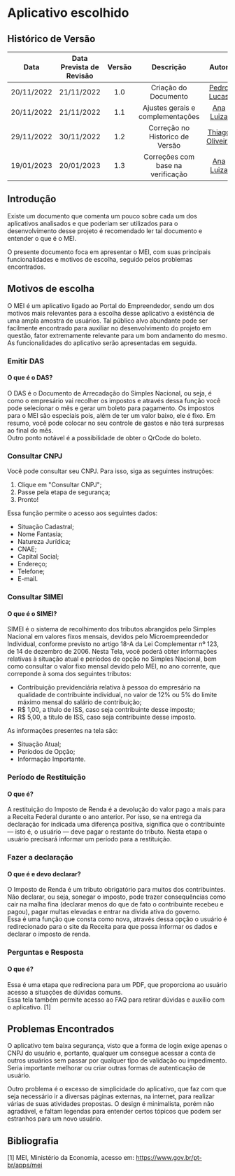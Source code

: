# Aplicativo escolhido

## <a>Histórico de Versão</a>

|Data|Data Prevista de Revisão|Versão|Descrição|Autor|Revisor|
| :----------: |:----------:| :------: | :-----------: | :---------: |:---------: |
|20/11/2022|21/11/2022|1.0|Criação do Documento| [Pedro Lucas](https://github.com/PedroLSF)|[Ana Luiza](https://github.com/AnHoff)
|20/11/2022|21/11/2022|1.1|Ajustes gerais e complementações| [Ana Luiza](https://github.com/AnHoff)|[Pedro Lucas](https://github.com/PedroLSF)
|29/11/2022|30/11/2022|1.2|Correção no Historico de Versão| [Thiago Oliveira](https://github.com/Thiab394)|[João Lucas](https://github.com/HacKairos)
|19/01/2023|20/01/2023|1.3|Correções com base na verificação| [Ana Luiza](https://github.com/AnHoff)|[Eduardo](https://github.com/edudsan)

## <a>Introdução</a>
Existe um documento que comenta um pouco sobre cada um dos aplicativos analisados e que poderiam ser utilizados para o desenvolvimento desse projeto é recomendado ler tal documento e entender o que é o MEI.

O presente documento foca em apresentar o MEI, com suas principais funcionalidades e motivos de escolha, seguido pelos problemas encontrados.

## <a>Motivos de escolha</a>
O MEI é um aplicativo ligado ao Portal do Empreendedor, sendo um dos motivos mais relevantes para a escolha desse aplicativo a existência de uma ampla amostra de usuários. Tal público alvo abundante pode ser facilmente encontrado para auxiliar no desenvolvimento do projeto em questão, fator extremamente relevante para um bom andamento do mesmo. As funcionalidades do aplicativo serão apresentadas em seguida.

### <a>Emitir DAS</a>
#### <a>O que é o DAS?</a>
O DAS é o Documento de Arrecadação do Simples Nacional, ou seja, é como o empresário vai recolher os impostos e através dessa função você pode selecionar o mês e gerar um boleto para pagamento. Os impostos para o MEI são especiais pois, além de ter um valor baixo, ele é fixo. Em resumo, você pode colocar no seu controle de gastos e não terá surpresas ao final do mês.
<br>
Outro ponto notável é a possibilidade de obter o QrCode do boleto.

### <a>Consultar CNPJ</a>
Você pode consultar seu CNPJ. Para isso, siga as seguintes instruções:
<br>

1. Clique em "Consultar CNPJ";
2. Passe pela etapa de segurança;
3. Pronto!

Essa função permite o acesso aos seguintes dados:
<br>

* Situação Cadastral;
* Nome Fantasia;
* Natureza Jurídica;
* CNAE;
* Capital Social;
* Endereço;
* Telefone;
* E-mail.

### <a>Consultar SIMEI</a>
#### <a>O que é o SIMEI?</a>
SIMEI é o sistema de recolhimento dos tributos abrangidos pelo Simples Nacional em valores fixos mensais, devidos pelo Microempreendedor Individual, conforme previsto no artigo 18-A da Lei Complementar nº 123, de 14 de dezembro de 2006. Nesta Tela, você poderá obter informações relativas à situação atual e períodos de opção no Simples Nacional, bem como consultar o valor fixo mensal devido pelo MEI, no ano corrente, que correponde à soma dos seguintes tributos:
<br>

* Contribuição previdenciária relativa à pessoa do empresário na qualidade de contribuinte individual, no valor de 12% ou 5% do limite máximo mensal do salário de contribuição;
* R$ 1,00, a título de ISS, caso seja contribuinte desse imposto;
* R$ 5,00, a título de ISS, caso seja contribuinte desse imposto.

As informações presentes na tela são:
<br>

* Situação Atual;
* Períodos de Opção;
* Informação Importante.

### <a>Período de Restituição</a>
#### <a>O que é?</a>
A restituição do Imposto de Renda é a devolução do valor pago a mais para a Receita Federal durante o ano anterior. Por isso, se na entrega da declaração for indicada uma diferença positiva, significa que o contribuinte — isto é, o usuário — deve pagar o restante do tributo. Nesta etapa o usuário precisará informar um período para a restituição.

### <a>Fazer a declaração</a>
#### <a>O que é e devo declarar?</a>
O Imposto de Renda é um tributo obrigatório para muitos dos contribuintes. Não declarar, ou seja, sonegar o imposto, pode trazer consequências como cair na malha fina (declarar menos do que de fato o contribuinte recebeu e pagou), pagar multas elevadas e entrar na dívida ativa do governo.
<br>
Essa é uma função que consta como nova, através dessa opção o usuário é redirecionado para o site da Receita para que possa informar os dados e declarar o imposto de renda.

### <a>Perguntas e Resposta</a>
#### <a>O que é?</a>
Essa é uma etapa que redireciona para um PDF, que proporciona ao usuário acesso a situações de dúvidas comuns.
<br>
Essa tela também permite acesso ao FAQ para retirar dúvidas e auxílio com o aplicativo. [1]

## <a>Problemas Encontrados</a>
O aplicativo tem baixa segurança, visto que a forma de login exige apenas o CNPJ do usuário e, portanto, qualquer um consegue acessar a conta de outros usuários sem passar por qualquer tipo de validação ou impedimento. Seria importante melhorar ou criar outras formas de autenticação de usuário.

Outro problema é o excesso de simplicidade do aplicativo, que faz com que seja necessário ir a diversas páginas externas, na internet, para realizar várias de suas atividades propostas. O design é minimalista, porém não agradável, e faltam legendas para entender certos tópicos que podem ser estranhos para um novo usuário.

## <a>Bibliografia</a>

[1] MEI, Ministério da Economia, acesso em: https://www.gov.br/pt-br/apps/mei
